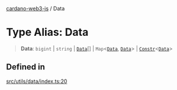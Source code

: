 [cardano-web3-js](../index.md) / Data

# Type Alias: Data

> **Data**: `bigint` \| `string` \| [`Data`](Data.md)[] \| `Map`\<[`Data`](Data.md), [`Data`](Data.md)\> \| [`Constr`](../classes/Constr.md)\<[`Data`](Data.md)\>

## Defined in

[src/utils/data/index.ts:20](https://github.com/xray-network/cardano-web3-js/blob/c2cd49478a527b9b57b4028f4ad7add1c4bff5b8/src/utils/data/index.ts#L20)

